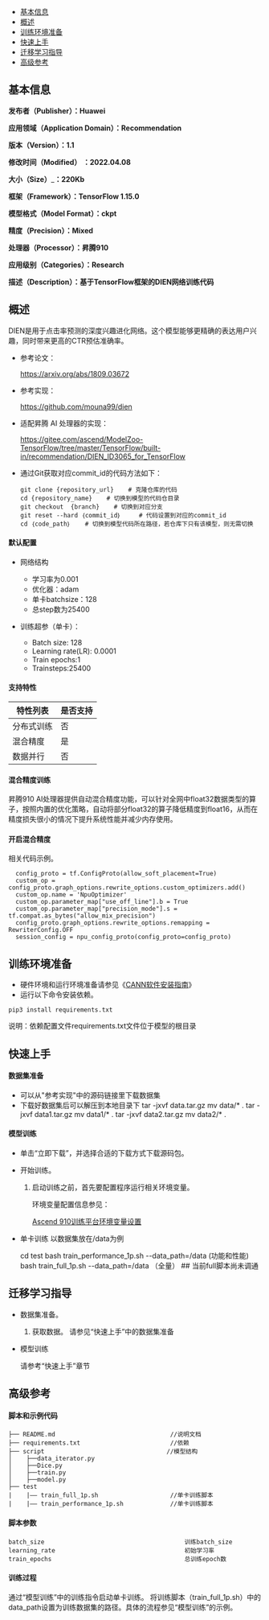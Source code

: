 - [基本信息](#基本信息.md)
- [概述](#概述.md)
- [训练环境准备](#训练环境准备.md)
- [快速上手](#快速上手.md)
- [迁移学习指导](#迁移学习指导.md)
- [高级参考](#高级参考.md)

## 基本信息

**发布者（Publisher）：Huawei**

**应用领域（Application Domain）：Recommendation**

**版本（Version）：1.1**

**修改时间（Modified） ：2022.04.08**

**大小（Size）**_**：220Kb**

**框架（Framework）：TensorFlow 1.15.0**

**模型格式（Model Format）：ckpt**

**精度（Precision）：Mixed**

**处理器（Processor）：昇腾910**

**应用级别（Categories）：Research**

**描述（Description）：基于TensorFlow框架的DIEN网络训练代码**

## 概述

DIEN是用于点击率预测的深度兴趣进化网络。这个模型能够更精确的表达用户兴趣，同时带来更高的CTR预估准确率。

- 参考论文：

    https://arxiv.org/abs/1809.03672

- 参考实现：

    https://github.com/mouna99/dien 

- 适配昇腾 AI 处理器的实现：
  
    https://gitee.com/ascend/ModelZoo-TensorFlow/tree/master/TensorFlow/built-in/recommendation/DIEN_ID3065_for_TensorFlow

- 通过Git获取对应commit\_id的代码方法如下：

    ```
    git clone {repository_url}    # 克隆仓库的代码
    cd {repository_name}    # 切换到模型的代码仓目录
    git checkout  {branch}    # 切换到对应分支
    git reset --hard ｛commit_id｝     # 代码设置到对应的commit_id
    cd ｛code_path｝    # 切换到模型代码所在路径，若仓库下只有该模型，则无需切换
    ```

#### 默认配置<a name="section91661242121611"></a>
-   网络结构
    
    - 学习率为0.001
    - 优化器：adam
    - 单卡batchsize：128
    - 总step数为25400

-   训练超参（单卡）：
    - Batch size: 128
    - Learning rate\(LR\): 0.0001
    - Train epochs:1
    - Trainsteps:25400

#### 支持特性<a name="section1899153513554"></a>

| 特性列表   | 是否支持 |
| ---------- | -------- |
| 分布式训练 | 否       |
| 混合精度   | 是       |
| 数据并行   | 否       |


#### 混合精度训练<a name="section168064817164"></a>

昇腾910 AI处理器提供自动混合精度功能，可以针对全网中float32数据类型的算子，按照内置的优化策略，自动将部分float32的算子降低精度到float16，从而在精度损失很小的情况下提升系统性能并减少内存使用。

#### 开启混合精度<a name="section20779114113713"></a>
相关代码示例。

```
  config_proto = tf.ConfigProto(allow_soft_placement=True)
  custom_op = config_proto.graph_options.rewrite_options.custom_optimizers.add()
  custom_op.name = 'NpuOptimizer'
  custom_op.parameter_map["use_off_line"].b = True
  custom_op.parameter_map["precision_mode"].s = tf.compat.as_bytes("allow_mix_precision")
  config_proto.graph_options.rewrite_options.remapping = RewriterConfig.OFF
  session_config = npu_config_proto(config_proto=config_proto)
```
## 训练环境准备

-  硬件环境和运行环境准备请参见《[CANN软件安装指南](https://support.huawei.com/enterprise/zh/ascend-computing/cann-pid-251168373?category=installation-update)》
-  运行以下命令安装依赖。
```
pip3 install requirements.txt
```
说明：依赖配置文件requirements.txt文件位于模型的根目录


## 快速上手

#### 数据集准备<a name="section361114841316"></a>

- 可以从"参考实现"中的源码链接里下载数据集
- 下载好数据集后可以解压到本地目录下
  tar -jxvf data.tar.gz
  mv data/* .
  tar -jxvf data1.tar.gz
  mv data1/* .
  tar -jxvf data2.tar.gz
  mv data2/* .
#### 模型训练<a name="section715881518135"></a>
- 单击“立即下载”，并选择合适的下载方式下载源码包。
- 开始训练。
  
    1. 启动训练之前，首先要配置程序运行相关环境变量。

       环境变量配置信息参见：

          [Ascend 910训练平台环境变量设置](https://gitee.com/ascend/ModelZoo-TensorFlow/wikis/01.%E8%AE%AD%E7%BB%83%E8%84%9A%E6%9C%AC%E8%BF%81%E7%A7%BB%E6%A1%88%E4%BE%8B/Ascend%20910%E8%AE%AD%E7%BB%83%E5%B9%B3%E5%8F%B0%E7%8E%AF%E5%A2%83%E5%8F%98%E9%87%8F%E8%AE%BE%E7%BD%AE)
    
- 单卡训练 
   以数据集放在/data为例

	cd test
	bash train_performance_1p.sh --data_path=/data  (功能和性能)
	bash train_full_1p.sh --data_path=/data        （全量） ## 当前full脚本尚未调通

## 迁移学习指导

- 数据集准备。

    1.  获取数据。
        请参见“快速上手”中的数据集准备
    
- 模型训练

    请参考“快速上手”章节

## 高级参考

#### 脚本和示例代码<a name="section08421615141513"></a>

    ├── README.md                                //说明文档
    ├── requirements.txt                         //依赖
    ├── script                                  //模型结构 
    │    ├──data_iterator.py
    │    ├──Dice.py
    │    ├──train.py   
    │    ├──model.py                       
    ├── test
    |    |—— train_full_1p.sh                    //单卡训练脚本
    |    |—— train_performance_1p.sh             //单卡训练脚本

#### 脚本参数<a name="section6669162441511"></a>

```
batch_size                                       训练batch_size
learning_rate                                    初始学习率
train_epochs                                     总训练epoch数
```

#### 训练过程<a name="section1589455252218"></a>

通过“模型训练”中的训练指令启动单卡训练。
将训练脚本（train_full_1p.sh）中的data_path设置为训练数据集的路径。具体的流程参见“模型训练”的示例。